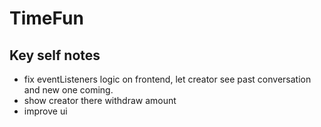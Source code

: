 # TimeFun

## Key self notes 
<!-- - devnet testing on /new route. initCreator, buyTokens, sellTokens, withdrawTokenAmount, sendMessage, creatorReplyUser all handler are working but the frontend shows txns failed/in process while the explorer shows txn success.  -->
- fix eventListeners logic on frontend, let creator see past conversation and new one coming.
- show creator there withdraw amount
- improve ui